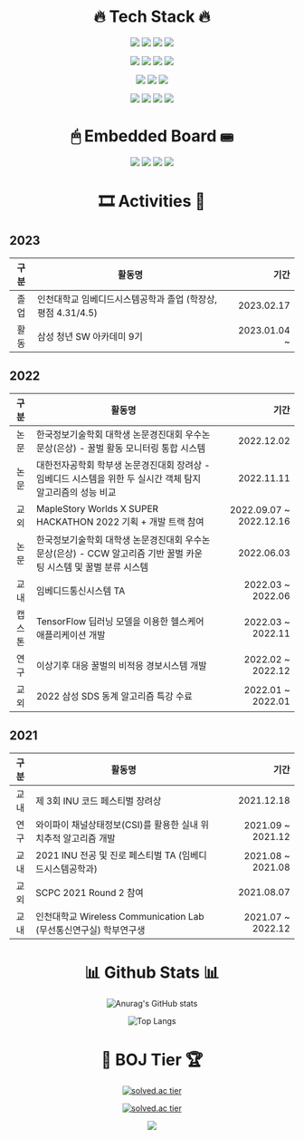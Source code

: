 <div align="center">
  
 
# 🔥 Tech Stack 🔥
<img src="https://img.shields.io/badge/C-pink?style={flat}&logo=C&logoColor=blue"/>  <img src="https://img.shields.io/badge/C++-blue?style={flat}&logo=Cplusplus&logoColor=white"/> <img src="https://img.shields.io/badge/C Sharp-green?style={flat}&logo=csharp&logoColor=239120"/> <img src="https://img.shields.io/badge/Python-white?style={flat}&logo=python&logoColor=blue"/>  
  
  
  <img src="https://img.shields.io/badge/JavaScript-gray?style={flat}&logo=javascript&logoColor=yellow"/> <img src="https://img.shields.io/badge/Node.js-white?style={flat}&logo=node.js&logoColor=blue"/> <img src="https://img.shields.io/badge/Xamarin-skyblue?style={flat}&logo=Xamarin&logoColor=3498DB"/> <img src="https://img.shields.io/badge/Kotlin-Purple?style={flat}&logo=Kotlin&logoColor=7F52FF"/> 
  
  
  <img src="https://img.shields.io/badge/Linux-black?style={flat}&logo=Linux&logoColor=FCC624"/> <img src="https://img.shields.io/badge/Ubuntu-yellow?style={flat}&logo=Ubuntu&logoColor=E95420"/> <img src="https://img.shields.io/badge/TensorFlowLite-black?style={flat}&logo=TensorFlow&logoColor=orange"/> 
  
  
  <img src="https://img.shields.io/badge/MySQL-red?style={flat}&logo=mysql&logoColor=blue"/>  <img src="https://img.shields.io/badge/AWS-orange?style={flat}&logo=amazonaws&logoColor=black"/> <img src="https://img.shields.io/badge/Github-gray?style={flat}&logo=GitHub&logoColor=black"/>  <img src="https://img.shields.io/badge/Gitlab-black?style={flat}&logo=GitLab&logoColor=orange"/>
  

#
# 🖱 Embedded Board ⌨
<img src="https://img.shields.io/badge/Arduino-yellow?style={flat}&logo=arduino&logoColor=sky"/> <img src="https://img.shields.io/badge/micro:bit-black?style={flat}&logo=micro:bit&logoColor=00ED00"/>  <img src="https://img.shields.io/badge/Raspberry Pi-white?style={flat}&logo=raspberrypi&logoColor=purple"/>  <img src="https://img.shields.io/badge/ESP32-gray?style={flat}&logo=Espressif&logoColor=red"/>


  
#
# 🎞 Activities 🎨
  
<div align="left">
  
  ## 2023
  | **구분** | **활동명** | **기간** |
  |:---:|---|---:|
  | 졸업 | 인천대학교 임베디드시스템공학과 졸업 (학장상, 평점 4.31/4.5) | 2023.02.17
  | 활동 | 삼성 청년 SW 아카데미 9기 | 2023.01.04 ~
  
  ## 2022
  | **구분** | **활동명** | **기간** |
  |:---:|---|---:|
  | 논문 | 한국정보기술학회 대학생 논문경진대회 우수논문상(은상) - 꿀벌 활동 모니터링 통합 시스템 | 2022.12.02 |
  | 논문 | 대한전자공학회 학부생 논문경진대회 장려상 - 임베디드 시스템을 위한 두 실시간 객체 탐지 알고리즘의 성능 비교 | 2022.11.11 |
  | 교외 | MapleStory Worlds X SUPER HACKATHON 2022 기획 + 개발 트랙 참여 | 2022.09.07 ~ 2022.12.16
  | 논문 | 한국정보기술학회 대학생 논문경진대회 우수논문상(은상) - CCW 알고리즘 기반 꿀벌 카운팅 시스템 및 꿀벌 분류 시스템 | 2022.06.03 |
  | 교내 | 임베디드통신시스템 TA | 2022.03 ~ 2022.06|
  | 캡스톤 | TensorFlow 딥러닝 모델을 이용한 헬스케어 애플리케이션 개발 | 2022.03 ~ 2022.11|
  | 연구 | 이상기후 대응 꿀벌의 비적응 경보시스템 개발 | 2022.02 ~ 2022.12|
  | 교외 | 2022 삼성 SDS 동계 알고리즘 특강 수료 | 2022.01 ~ 2022.01 |
  
  ## 2021
  | **구분** | **활동명** | **기간** |
  |:---:|---|---:|
  | 교내 | 제 3회 INU 코드 페스티벌 장려상 | 2021.12.18 |
  | 연구 | 와이파이 채널상태정보(CSI)를 활용한 실내 위치추적 알고리즘 개발 | 2021.09 ~ 2021.12 |
  | 교내 | 2021 INU 전공 및 진로 페스티벌 TA (임베디드시스템공학과) | 2021.08 ~ 2021.08 |
  | 교외 | SCPC 2021 Round 2 참여 | 2021.08.07 |
  | 교내 | 인천대학교 Wireless Communication Lab (무선통신연구실) 학부연구생 | 2021.07 ~ 2022.12|
  

  
  </div>
  
 
#
# 📊 Github Stats 📊

  
![Anurag's GitHub stats](https://github-readme-stats.vercel.app/api?username=Judgement9882&show_icons=true&theme=radical)
<!--![Anurag's GitHub stats](https://github-readme-stats.vercel.app/api?username=Judgement9882&show_icons=true&theme=cobalt)-->

![Top Langs](https://github-readme-stats.vercel.app/api/top-langs/?username=Judgement9882&layout=compact&theme=dracula)


  
 
#
# 🥇 BOJ Tier 🏆
  
[![solved.ac tier](http://mazassumnida.wtf/api/mini/generate_badge?boj=judgement)](https://solved.ac/judgement)
  
  
[![solved.ac tier](http://mazassumnida.wtf/api/v2/generate_badge?boj=Judgement)](https://solved.ac/judgement)
  
  
  <img src="http://mazandi.herokuapp.com/api?handle=judgement&theme=warm"/>
  
</div>


